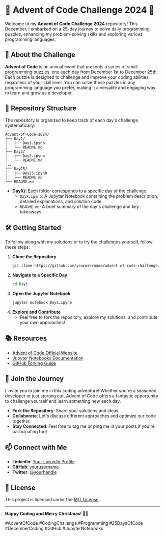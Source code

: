 
# 🎄 Advent of Code Challenge 2024 🎄

Welcome to my **Advent of Code Challenge 2024** repository! This December, I embarked on a 25-day journey to solve daily programming puzzles, enhancing my problem-solving skills and exploring various programming languages.

## 📅 About the Challenge

**Advent of Code** is an annual event that presents a series of small programming puzzles, one each day from December 1st to December 25th. Each puzzle is designed to challenge and improve your coding abilities, regardless of your skill level. You can solve these puzzles in any programming language you prefer, making it a versatile and engaging way to learn and grow as a developer.

## 📂 Repository Structure

The repository is organized to keep track of each day's challenge systematically:

```
Advent-of-Code-2024/
├── Day1/
│   ├── Day1.ipynb
│   └── README.md
├── Day2/
│   ├── Day2.ipynb
│   └── README.md
...
├── Day25/
│   ├── Day25.ipynb
│   └── README.md
└── README.md
```

- **DayX/**: Each folder corresponds to a specific day of the challenge.
  - `DayX.ipynb`: A Jupyter Notebook containing the problem description, detailed explanations, and solution code.
  - `README.md`: A brief summary of the day's challenge and key takeaways.

## 🛠️ Getting Started

To follow along with my solutions or to try the challenges yourself, follow these steps:

1. **Clone the Repository**
   ```bash
   git clone https://github.com/yourusername/advent-of-code-challenge.git
   ```
2. **Navigate to a Specific Day**
   ```bash
   cd Day1
   ```
3. **Open the Jupyter Notebook**
   ```bash
   jupyter notebook Day1.ipynb
   ```
4. **Explore and Contribute**
   - Feel free to fork the repository, explore my solutions, and contribute your own approaches!

## 📚 Resources

- [Advent of Code Official Website](https://adventofcode.com/)
- [Jupyter Notebooks Documentation](https://jupyter.org/documentation)
- [GitHub Forking Guide](https://docs.github.com/en/get-started/quickstart/fork-a-repo)

## 🤝 Join the Journey

I invite you to join me in this coding adventure! Whether you're a seasoned developer or just starting out, Advent of Code offers a fantastic opportunity to challenge yourself and learn something new each day.

- **Fork the Repository**: Share your solutions and ideas.
- **Collaborate**: Let's discuss different approaches and optimize our code together.
- **Stay Connected**: Feel free to tag me or ping me in your posts if you're participating too!

## 📫 Connect with Me

- **LinkedIn**: [Your LinkedIn Profile](https://www.linkedin.com/in/yourprofile/)
- **GitHub**: [yourusername](https://github.com/yourusername)
- **Twitter**: [@yourhandle](https://twitter.com/yourhandle)

## 📜 License

This project is licensed under the [MIT License](LICENSE).

---

**Happy Coding and Merry Christmas! 🎅🤖**

#AdventOfCode #CodingChallenge #Programming #25DaysOfCode #DecemberCoding #GitHub #JupyterNotebooks

